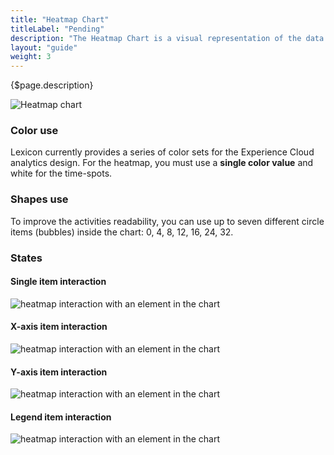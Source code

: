 ```yaml
---
title: "Heatmap Chart"
titleLabel: "Pending"
description: "The Heatmap Chart is a visual representation of the data using colors to indicate the values."
layout: "guide"
weight: 3
---
```


<div class="page-description">{$page.description}</div>

![Heatmap chart](../../../images/ChartHeatmap.png)

### Color use

Lexicon currently provides a series of color sets for the Experience Cloud analytics design. For the heatmap, you must use a **single color value** and white for the time-spots.

### Shapes use

To improve the activities readability, you can use up to seven different circle items (bubbles) inside the chart: 0, 4, 8, 12, 16, 24, 32.

### States

#### Single item interaction
![heatmap interaction with an element in the chart](../../../images/ChartHeatmapItemSel.png)

#### X-axis item interaction
![heatmap interaction with an element in the chart](../../../images/ChartHeatmapAxisSel.png)

#### Y-axis item interaction
![heatmap interaction with an element in the chart](../../../images/ChartHeatmapAxisYSel.png)

#### Legend item interaction
![heatmap interaction with an element in the chart](../../../images/ChartHeatmapLegendSel.png)
